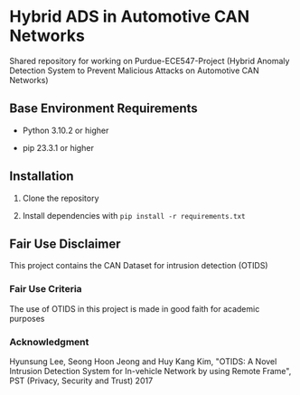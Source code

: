 # Hybrid ADS in Automotive CAN Networks

Shared repository for working on Purdue-ECE547-Project (Hybrid Anomaly Detection System to Prevent Malicious Attacks on Automotive CAN Networks)

## Base Environment Requirements

- Python 3.10.2 or higher

- pip 23.3.1 or higher

## Installation

1. Clone the repository

2. Install dependencies with `pip install -r requirements.txt`

## Fair Use Disclaimer

This project contains the CAN Dataset for intrusion detection (OTIDS)

### Fair Use Criteria

The use of OTIDS in this project is made in good faith for academic purposes

### Acknowledgment

Hyunsung Lee, Seong Hoon Jeong and Huy Kang Kim, "OTIDS: A Novel Intrusion Detection System for In-vehicle Network by using Remote Frame", PST (Privacy, Security and Trust) 2017
